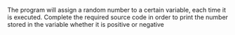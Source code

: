 The program will assign a random number to a certain variable, each time it is executed. Complete the required source code in order to print the number stored in the variable whether it is positive or negative
